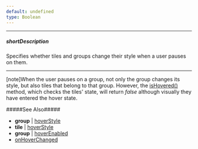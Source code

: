 ```yaml
---
default: undefined
type: Boolean
---
```

---
##### shortDescription
Specifies whether tiles and groups change their style when a user pauses on them.

---
[note]When the user pauses on a group, not only the group changes its style, but also tiles that belong to that group. However, the [isHovered()](/api-reference/20%20Data%20Visualization%20Widgets/dxTreeMap/6%20Node/3%20Methods/isHovered().md '/Documentation/ApiReference/Data_Visualization_Widgets/dxTreeMap/Node/Methods/#isHovered') method, which checks the tiles' state, will return *false* although visually they have entered the hover state.

#####See Also#####
- **group** | [hoverStyle](/api-reference/20%20Data%20Visualization%20Widgets/dxTreeMap/1%20Configuration/group/hoverStyle '/Documentation/ApiReference/Data_Visualization_Widgets/dxTreeMap/Configuration/group/hoverStyle/')
- **tile** | [hoverStyle](/api-reference/20%20Data%20Visualization%20Widgets/dxTreeMap/1%20Configuration/tile/hoverStyle '/Documentation/ApiReference/Data_Visualization_Widgets/dxTreeMap/Configuration/tile/hoverStyle/')
- **group** | [hoverEnabled](/api-reference/20%20Data%20Visualization%20Widgets/dxTreeMap/1%20Configuration/group/hoverEnabled.md '/Documentation/ApiReference/Data_Visualization_Widgets/dxTreeMap/Configuration/group/#hoverEnabled')
- [onHoverChanged](/api-reference/20%20Data%20Visualization%20Widgets/dxTreeMap/1%20Configuration/onHoverChanged.md '/Documentation/ApiReference/Data_Visualization_Widgets/dxTreeMap/Configuration/#onHoverChanged')